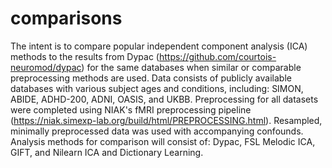 # comparisons

The intent is to compare popular independent component analysis (ICA) methods to the results from Dypac (https://github.com/courtois-neuromod/dypac) for the same databases when similar or comparable preprocessing methods are used. Data consists of publicly available databases with various subject ages and conditions, including: SIMON, ABIDE, ADHD-200, ADNI, OASIS, and UKBB. Preprocessing for all datasets were completed using NIAK's fMRI preprocessing pipeline (https://niak.simexp-lab.org/build/html/PREPROCESSING.html). Resampled, minimally preprocessed data was used with accompanying confounds. Analysis methods for comparison will consist of: Dypac, FSL Melodic ICA, GIFT, and Nilearn ICA and Dictionary Learning. 
